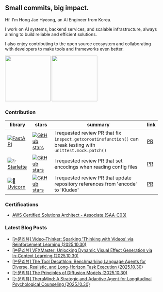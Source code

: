 ## Small commits, big impact.

Hi! I'm Hong Jae Hyeong, an AI Engineer from Korea.

I work on AI systems, backend services, and scalable infrastructure, always aiming to build reliable and efficient solutions.

I also enjoy contributing to the open source ecosystem and collaborating with developers to make tools and frameworks even better.

<a href="https://solved.ac/profile/secrett2633"><img style="height:150px" src="http://mazassumnida.wtf/api/v2/generate_badge?boj=secrett2633"/></a>
<a href="https://github.com/secrett2633"><img style="height:150px" src="https://github-readme-stats.vercel.app/api?username=secrett2633&count_private=true"/></a>

### Contribution
| library | stars | summary | link |
| --- | --- | --- | --- |
| [![FastAPI][fastapi-badge]][fastapi-repo] | [![GitHub stars][fastapi-stars]][fastapi-repo] | I requested review PR that fix `inspect.getcoroutinefunction()` can break testing with `unittest.mock.patch()` | [PR][fastapi-pr] |
| [![✨ Starlette][starlette-badge]][starlette-repo] | [![GitHub stars][starlette-stars]][starlette-repo] | I requested review PR that set encodings when reading config files | [PR][starlette-pr] |
| [![🦄 Uvicorn][uvicorn-badge]][uvicorn-repo] | [![GitHub stars][uvicorn-stars]][uvicorn-repo] | I requested review PR that update repository references from 'encode' to 'Kludex' | [PR][uvicorn-pr] |


### Certifications
- [AWS Certified Solutions Architect - Associate (SAA-C03)][aws-saa-cert]
<!-- References -->

[fastapi-badge]: https://img.shields.io/badge/FastAPI-009688?style=flat-round&logo=fastapi&logoColor=white
[fastapi-repo]: https://github.com/tiangolo/fastapi
[fastapi-stars]: https://img.shields.io/github/stars/tiangolo/fastapi?style=social
[fastapi-pr]: https://github.com/fastapi/fastapi/pull/14022

[starlette-badge]: https://img.shields.io/badge/✨%20Starlette-2D3748?style=flat-round&logoColor=white
[starlette-repo]: https://github.com/Kludex/starlette
[starlette-stars]: https://img.shields.io/github/stars/encode/starlette?style=social
[starlette-pr]: https://github.com/Kludex/starlette/pull/2996

[uvicorn-badge]: https://img.shields.io/badge/🦄%20Uvicorn-4B8BBE?style=flat-round&logoColor=white
[uvicorn-repo]: https://github.com/Kludex/uvicorn
[uvicorn-stars]: https://img.shields.io/github/stars/encode/uvicorn?style=social
[uvicorn-pr]: https://github.com/Kludex/uvicorn/pull/2684

[aws-saa-cert]: https://www.credly.com/badges/ee24ba15-e661-4741-bc4c-46bdaca76e75/public_url

### Latest Blog Posts
- [[논문리뷰] Video-Thinker: Sparking 'Thinking with Videos' via Reinforcement Learning (2025.10.30)](https://secrett2633.github.io/ai/review/2025-10-30-Video-Thinker_Sparking_Thinking_with_Videos_via_Reinforcement_Learning/)
- [[논문리뷰] VFXMaster: Unlocking Dynamic Visual Effect Generation via In-Context Learning (2025.10.30)](https://secrett2633.github.io/ai/review/2025-10-30-VFXMaster_Unlocking_Dynamic_Visual_Effect_Generation_via_In-Context_Learning/)
- [[논문리뷰] The Tool Decathlon: Benchmarking Language Agents for Diverse, Realistic, and Long-Horizon Task Execution (2025.10.30)](https://secrett2633.github.io/ai/review/2025-10-30-The_Tool_Decathlon_Benchmarking_Language_Agents_for_Diverse_Realistic_and_Long-Horizon_Task_Execution/)
- [[논문리뷰] The Principles of Diffusion Models (2025.10.30)](https://secrett2633.github.io/ai/review/2025-10-30-The_Principles_of_Diffusion_Models/)
- [[논문리뷰] TheraMind: A Strategic and Adaptive Agent for Longitudinal Psychological Counseling (2025.10.30)](https://secrett2633.github.io/ai/review/2025-10-30-TheraMind_A_Strategic_and_Adaptive_Agent_for_Longitudinal_Psychological_Counseling/)